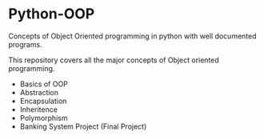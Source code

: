 # Python-OOP
Concepts of Object Oriented programming in python with well documented programs.

This repository covers all the major concepts of Object oriented programming.
* Basics of OOP
* Abstraction
* Encapsulation
* Inheritence
* Polymorphism
* Banking System Project (Final Project)
